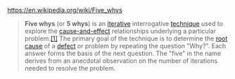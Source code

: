 https://en.wikipedia.org/wiki/Five_whys

> **Five whys** (or **5 whys**) is an [iterative](https://en.wikipedia.org/wiki/Iteration "Iteration") interrogative [technique](https://en.wikipedia.org/wiki/Skill "Skill") used to explore the [cause-and-effect](https://en.wikipedia.org/wiki/Causality "Causality") relationships underlying a particular problem.[[1]](https://en.wikipedia.org/wiki/Five_whys#cite_note-1) The primary goal of the technique is to determine the [root cause](https://en.wikipedia.org/wiki/Root_cause "Root cause") of a [defect](https://en.wiktionary.org/wiki/defect "wikt:defect") or problem by repeating the question "Why?". Each answer forms the basis of the next question. The "five" in the name derives from an anecdotal observation on the number of iterations needed to resolve the problem.

